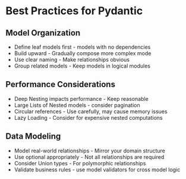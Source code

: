 # Best Practices for Pydantic

## Model Organization
- Define leaf models first - models with no dependencies
- Build upward - Gradually compose more complex mode
- Use clear naming - Make relationships obvious
- Group related models - Keep models in logical modules

## Performance Considerations
- Deep Nesting impacts performance - Keep reasonable
- Large Lists of Nested models -  consider pagination
- Circular references - Use carefully, may cause memory issues
- Lazy Loading - Consider for expensive nested computations

## Data Modeling
- Model real-world relationships - Mirror your domain structure
- Use optional appropriately - Not all relationships are required
- Consider Union types - For polymorphic relationships
- Validate business rules - use model validators for cross model logic